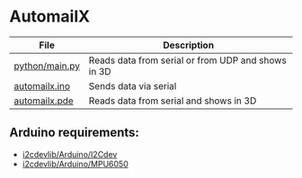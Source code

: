 # AutomailX

| File                             | Description                                        |
|----------------------------------|----------------------------------------------------|
| [python/main.py](python/main.py) | Reads data from serial or from UDP and shows in 3D |
| [automailx.ino](automailx.ino)   | Sends data via serial                              |
| [automailx.pde](automailx.pde)   | Reads data from serial and shows in 3D             |

## Arduino requirements:
* [i2cdevlib/Arduino/I2Cdev](https://github.com/jrowberg/i2cdevlib/tree/6dd5e46eb66539ac3be3f8f8e1b06c7b0373f3cc/Arduino/I2Cdev)
* [i2cdevlib/Arduino/MPU6050](https://github.com/jrowberg/i2cdevlib/tree/6dd5e46eb66539ac3be3f8f8e1b06c7b0373f3cc/Arduino/MPU6050)
